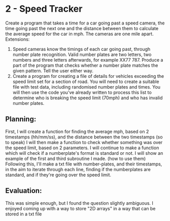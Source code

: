 # **2 - Speed Tracker**

Create a program that takes a time for a car going past a speed camera, the time going past the next one and the distance between them to calculate the average speed for
the car in mph. The cameras are one mile apart.
Extensions:
1. Speed cameras know the timings of each car going past, through number plate recognition. Valid number plates are two letters, two numbers and three letters afterwards,
for example XX77 787. Produce a part of the program that checks whether a number plate matches the given pattern. Tell the user either way.
2. Create a program for creating a file of details for vehicles exceeding the speed limit set for a section of road. You will need to create a suitable file with test data, including
randomised number plates and times. You will then use the code you’ve already written to process this list to determine who is breaking the speed limit (70mph) and who
has invalid number plates.

## Planning:

First, I will create a function for finding the average mph, based on 2 timestamps (hh/mm/ss), and the distance between the two timestamps (so to speak)
I will then make a function to check whether something was over the speed limit, based on 2 parameters.
I will continue to make a function which will check if a numberplate's format is standard or not. I will show an example of the first and third subroutine I made. (how to use them)
Following this, I'll make a txt file with number-plates, and their timestamps, in the aim to iterate through each line, finding if the numberplates are standard, and if they're going over the speed limit.

## Evaluation:

This was simple enough, but I found the question slightly ambiguous. I enjoyed coming up with a way to store "2D arrays" in a way that can be stored in a txt file